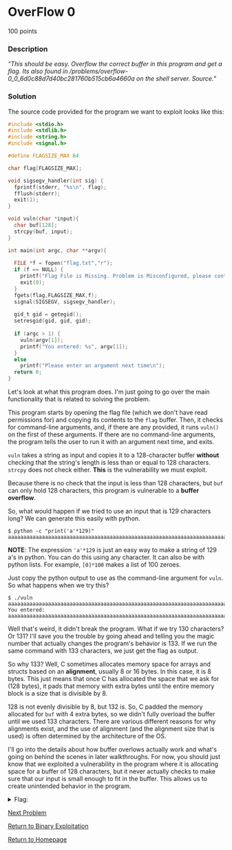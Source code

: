 # OverFlow 0
100 points

### Description
*"This should be easy. Overflow the correct buffer in this program and get a flag. Its also found in /problems/overflow-0_0_6d0c88d7d40bc281760b515cb6a4660a on the shell server. Source."*

### Solution
The source code provided for the program we want to exploit looks like this:
```C
#include <stdio.h>
#include <stdlib.h>
#include <string.h>
#include <signal.h>

#define FLAGSIZE_MAX 64

char flag[FLAGSIZE_MAX];

void sigsegv_handler(int sig) {
  fprintf(stderr, "%s\n", flag);
  fflush(stderr);
  exit(1);
}

void vuln(char *input){
  char buf[128];
  strcpy(buf, input);
}

int main(int argc, char **argv){
  
  FILE *f = fopen("flag.txt","r");
  if (f == NULL) {
    printf("Flag File is Missing. Problem is Misconfigured, please contact an Admin if you are running this on the shell server.\n");
    exit(0);
  }
  fgets(flag,FLAGSIZE_MAX,f);
  signal(SIGSEGV, sigsegv_handler);
  
  gid_t gid = getegid();
  setresgid(gid, gid, gid);
  
  if (argc > 1) {
    vuln(argv[1]);
    printf("You entered: %s", argv[1]);
  }
  else
    printf("Please enter an argument next time\n");
  return 0;
}
```

Let's look at what this program does. I'm just going to go over the main functionality that is related to solving the problem.

This program starts by opening the flag file (which we don't have read permissions for) and copying its contents to the `flag` buffer. Then, it checks for command-line arguments, and, if there are any provided, it runs `vuln()` on the first of these arguments. If there are no command-line arguments, the program tells the user to run it with an argument next time, and exits.

`vuln` takes a string as input and copies it to a 128-character buffer **without** checking that the string's length is less than or equal to 128 characters. `strcpy` does not check either. **This** is the vulnerability we must exploit.

Because there is no check that the input is less than 128 characters, but `buf` can only hold 128 characters, this program is vulnerable to a **buffer overflow**.

So, what would happen if we tried to use an input that is 129 characters long? We can generate this easily with python.
```
$ python -c "print('a'*129)"
aaaaaaaaaaaaaaaaaaaaaaaaaaaaaaaaaaaaaaaaaaaaaaaaaaaaaaaaaaaaaaaaaaaaaaaaaaaaaaaaaaaaaaaaaaaaaaaaaaaaaaaaaaaaaaaaaaaaaaaaaaaaaaaaa
```
**NOTE**: The expression `'a'*129` is just an easy way to make a string of 129 a's in python. You can do this using any character. It can also be with python lists. For example, `[0]*100` makes a list of 100 zeroes.

Just copy the python output to use as the command-line argument for `vuln`. So what happens when we try this?
```
$ ./vuln aaaaaaaaaaaaaaaaaaaaaaaaaaaaaaaaaaaaaaaaaaaaaaaaaaaaaaaaaaaaaaaaaaaaaaaaaaaaaaaaaaaaaaaaaaaaaaaaaaaaaaaaaaaaaaaaaaaaaaaaaaaaaaaaa
You entered: aaaaaaaaaaaaaaaaaaaaaaaaaaaaaaaaaaaaaaaaaaaaaaaaaaaaaaaaaaaaaaaaaaaaaaaaaaaaaaaaaaaaaaaaaaaaaaaaaaaaaaaaaaaaaaaaaaaaaaaaaaaaaaaaa
```

Well that's weird, it didn't break the program. What if we try 130 characters? Or 131? I'll save you the trouble by going ahead and telling you the magic number that actually changes the program's behavior is 133. If we run the same command with 133 characters, we just get the flag as output.

So why 133? Well, C sometimes allocates memory space for arrays and structs based on an **alignment**, usually 8 or 16 bytes. In this case, it is 8 bytes. This just means that once C has allocated the space that we ask for (128 bytes), it pads that memory with extra bytes until the entire memory block is a size that is divisible by 8. 

128 is not evenly divisible by 8, but 132 is. So, C padded the memory allocated for `buf` with 4 extra bytes, so we didn't fully overload the buffer until we used 133 characters. There are various different reasons for why alignments exist, and the use of alignment (and the alignment size that is used) is often determined by the architecture of the OS.

I'll go into the details about how buffer overlows actually work and what's going on behind the scenes in later walkthroughs. For now, you should just know that we exploited a vulnerability in the program where it is allocating space for a buffer of 128 characters, but it never actually checks to make sure that our input is small enough to fit in the buffer. This allows us to create unintended behavior in the program.

<details>
  <summary>Flag:</summary>
  picoCTF{3asY_P3a5y0a131490}
</details>

[Next Problem](https://github.com/sdvickers98/picoCTF-2019-Walkthrough/blob/master/binary_exploitation/%234%20-%20Overflow%201.md)

[Return to Binary Exploitation](https://github.com/sdvickers98/picoCTF-2019-Walkthrough/blob/master/binary_exploitation/%230%20-%20Binary%20Exploitation%20Homepage.md)

[Return to Homepage](https://github.com/sdvickers98/picoCTF-2019-Walkthrough)
